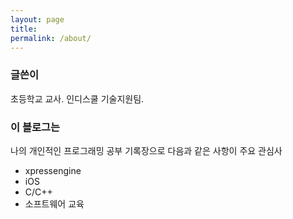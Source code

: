 ```yaml
---
layout: page
title: 
permalink: /about/
---
```


### 글쓴이
초등학교 교사. 인디스쿨 기술지원팀.

### 이 블로그는
나의 개인적인 프로그래밍 공부 기록장으로 다음과 같은 사항이 주요 관심사

* xpressengine
* iOS
* C/C++
* 소프트웨어 교육
